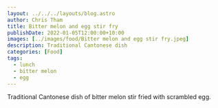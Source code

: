 ```yaml
---
layout: ../../../layouts/blog.astro
author: Chris Tham
title: Bitter melon and egg stir fry
publishDate: 2022-01-05T12:00:00+10:00
images: [../images/food/Bitter melon and egg stir fry.jpeg]
description: Traditional Cantonese dish
categories: [Food]
tags:
  - lunch
  - bitter melon
  - egg
---
```


Traditional Cantonese dish of bitter melon stir fried with scrambled egg.

